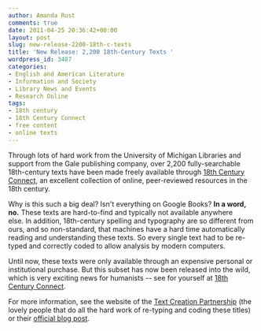 ```yaml
---
author: Amanda Rust
comments: true
date: 2011-04-25 20:36:42+00:00
layout: post
slug: new-release-2200-18th-c-texts
title: 'New Release: 2,200 18th-Century Texts '
wordpress_id: 3487
categories:
- English and American Literature
- Information and Society
- Library News and Events
- Research Online
tags:
- 18th century
- 18th Century Connect
- free content
- online texts
---
```


Through lots of hard work from the University of Michigan Libraries and support from the Gale publishing company, over 2,200 fully-searchable 18th-century texts have been made freely available through [18th Century Connect](http://www.18thconnect.org/search/saved?user=paul&name=ecco_full_text), an excellent collection of online, peer-reviewed resources in the 18th century.

Why is this such a big deal? Isn't everything on Google Books? **In a word, no.** These texts are hard-to-find and typically not available anywhere else. In addition, 18th-century spelling and typography are so different from ours, and so non-standard, that machines have a hard time automatically reading and understanding these texts. So every single text had to be re-typed and correctly coded to allow analysis by modern computers.

Until now, these texts were only available through an expensive personal or institutional purchase. But this subset has now been released into the wild, which is very exciting news for humanists -- see for yourself at [18th Century Connect](http://www.18thconnect.org/search/saved?user=paul&name=ecco_full_text).

For more information, see the website of the [Text Creation Partnership](http://www.lib.umich.edu/tcp/) (the lovely people that do all the hard work of re-typing and coding these titles) or their [official blog post](http://textcreate.wordpress.com/2011/04/25/text-creation-partnership-makes-18th-century-texts-freely-available-to-the-public/).
